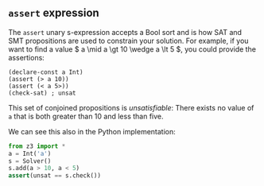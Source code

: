 ## `assert` expression

The `assert` unary s-expression accepts a Bool sort and is how SAT and SMT propositions are used to constrain your solution. For example, if you want to find a value $ a \mid a \gt 10 \wedge a \lt 5 $, you could provide the assertions:

```
(declare-const a Int)
(assert (> a 10))
(assert (< a 5>))
(check-sat) ; unsat
```

This set of conjoined propositions is _unsatisfiable_: There exists no value of `a` that is both greater than 10 and less than five.

We can see this also in the Python implementation:

```python
from z3 import *
a = Int('a')
s = Solver()
s.add(a > 10, a < 5)
assert(unsat == s.check())
```

